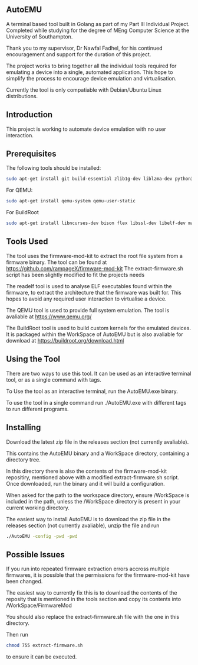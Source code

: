 ## AutoEMU ##
A terminal based tool built in Golang as part of my Part III Individual Project.  
Completed while studying for the degree of MEng Computer Science at the University of Southampton.

Thank you to my supervisor, Dr Nawfal Fadhel, for his continued encouragement and support for the duration of this project.

The project works to bring together all the individual tools required for emulating a device into a single, automated application.
This hope to simplify the process to encourage device emulation and virtualisation.

Currently the tool is only compatiable with Debian/Ubuntu Linux distributions. 

## Introduction ##

This project is working to automate device emulation with no user interaction.

## Prerequisites ##

The following tools should be installed:
```sh
sudo apt-get install git build-essential zlib1g-dev liblzma-dev python3-magic autoconf python-is-python3 xxd binutils lxterminal
```

For QEMU:
```sh
sudo apt-get install qemu-system qemu-user-static
```

For BuildRoot
```sh
sudo apt-get install libncurses-dev bison flex libssl-dev libelf-dev make
```

## Tools Used ##

The tool uses the firmware-mod-kit to extract the root file system from a firmware binary.
The tool can be found at https://github.com/rampageX/firmware-mod-kit
The extract-firmware.sh script has been slightly modified to fit the projects needs

The readelf tool is used to analyse ELF executables found within the firmware, to extract the architecture that the firmware was built for.
This hopes to avoid any required user interaction to virtualise a device.

The QEMU tool is used to provide full system emulation.
The tool is avaliable at https://www.qemu.org/

The BuildRoot tool is used to build custom kernels for the emulated devices.
It is packaged within the WorkSpace of AutoEMU but is also avaliable for download at https://buildroot.org/download.html


## Using the Tool ##

There are two ways to use this tool.
It can be used as an interactive terminal tool, or as a single command with tags.

To Use the tool as an interactive terminal, run the AutoEMU.exe binary.

To use the tool in a single command run ./AutoEMU.exe with different tags to run different programs.

## Installing ##

Download the latest zip file in the releases section (not currently avaliable).

This contains the AutoEMU binary and a WorkSpace directory, containing a directory tree.

In this directory there is also the contents of the firmware-mod-kit repositiry, mentioned above with a modified extract-firmware.sh script.
Once downloaded, run the binary and it will build a configuration.

When asked for the path to the workspace directory, ensure /WorkSpace is included in the path, unless the /WorkSpace directory is present in your current working directory.

The easiest way to install AutoEMU is to download the zip file in the releases section (not currently avaliable), unzip the file and run
```sh
./AutoEMU -config -pwd -pwd
```

## Possible Issues ##

If you run into repeated firmware extraction errors accross multiple firmwares, it is possible that the permissions for the firmware-mod-kit have been changed.

The easiest way to currently fix this is to download the contents of the reposity that is mentioned in the tools section and copy its contents into /WorkSpace/FirmwareMod

You should also replace the extract-firmware.sh file with the one in this directory.

Then run
```sh
chmod 755 extract-firmware.sh
```
to ensure it can be executed.
